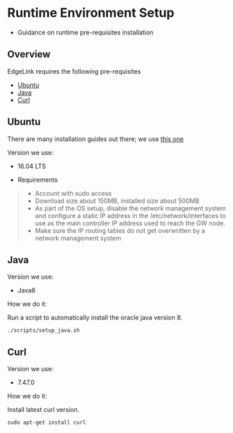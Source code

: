 # Runtime Environment Setup
- Guidance on runtime pre-requisites installation

## Overview
EdgeLink requires the following pre-requisites
- [Ubuntu](#ubuntu)
- [Java](#Java)
- [Curl](#Curl)


## Ubuntu
There are many installation guides out there; we use [this one](https://tutorials.ubuntu.com/tutorial/tutorial-install-ubuntu-desktop#0)

Version we use:
- 16.04 LTS

- Requirements
>- Account with sudo access
>- Download size about 150MB, installed size about 500MB
>- As part of the OS setup, disable the network management system and configure a static IP address in the /etc/network/interfaces to use as the main controller IP address used to reach the GW node.
>- Make sure the IP routing tables do not get overwritten by a network management system

## Java

Version we use:
- Java8

How we do it:

Run a script to automatically install the oracle java version 8.
```
./scripts/setup_java.sh
```

## Curl

Version we use:
- 7.47.0

How we do it:

Install latest curl version.
```
sudo apt-get install curl
